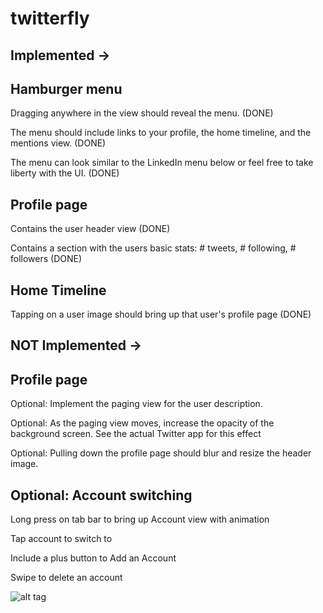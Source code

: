 twitterfly
==========


Implemented ->
-------------

Hamburger menu
--------------

Dragging anywhere in the view should reveal the menu. (DONE)

The menu should include links to your profile, the home timeline, and the mentions view. (DONE)

The menu can look similar to the LinkedIn menu below or feel free to take liberty with the UI. (DONE)


Profile page
-------------

Contains the user header view (DONE)

Contains a section with the users basic stats: # tweets, # following, # followers (DONE)


Home Timeline
--------------------

Tapping on a user image should bring up that user's profile page (DONE)



NOT Implemented ->
--------------------

Profile page
-----------------

Optional: Implement the paging view for the user description. 

Optional: As the paging view moves, increase the opacity of the background screen. See the actual Twitter app for this effect

Optional: Pulling down the profile page should blur and resize the header image.


Optional: Account switching
-----------------------------

Long press on tab bar to bring up Account view with animation

Tap account to switch to

Include a plus button to Add an Account

Swipe to delete an account

![alt tag](https://raw.github.com/dtycoon/tweetsie/master/twitterflyVideo.gif)

